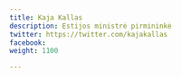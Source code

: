 ```yaml
---
title: Kaja Kallas
description: Estijos ministrė pirmininkė
twitter: https://twitter.com/kajakallas
facebook: 
weight: 1100

---
```


